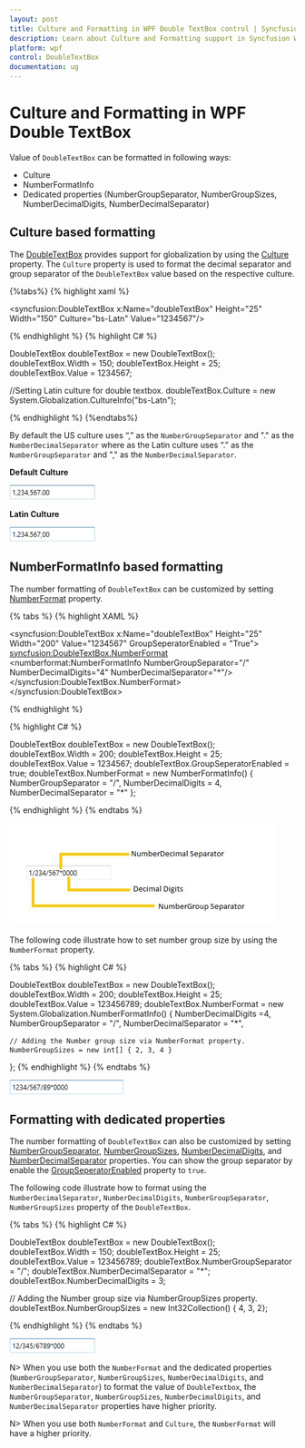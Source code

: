```yaml
---
layout: post
title: Culture and Formatting in WPF Double TextBox control | Syncfusion
description: Learn about Culture and Formatting support in Syncfusion WPF Double TextBox control, its elements and more.
platform: wpf
control: DoubleTextBox
documentation: ug
---
```


# Culture and Formatting in WPF Double TextBox

Value of `DoubleTextBox` can be formatted in following ways:

* Culture
* NumberFormatInfo
* Dedicated properties (NumberGroupSeparator, NumberGroupSizes, NumberDecimalDigits, NumberDecimalSeparator)

## Culture based formatting

The [DoubleTextBox](https://www.syncfusion.com/wpf-ui-controls/double-textbox) provides support for globalization by using the [Culture](https://help.syncfusion.com/cr/wpf/Syncfusion.Windows.Shared.EditorBase.html#Syncfusion_Windows_Shared_EditorBase_Culture) property. The `Culture` property is used to format the decimal separator and group separator of the `DoubleTextBox` value based on the respective culture.

{%tabs%}
{% highlight xaml %} 

<syncfusion:DoubleTextBox x:Name="doubleTextBox" Height="25" Width="150" Culture="bs-Latn" Value="1234567"/>

{% endhighlight %}
{% highlight C# %} 

DoubleTextBox doubleTextBox = new DoubleTextBox();
doubleTextBox.Width = 150;
doubleTextBox.Height = 25;
doubleTextBox.Value = 1234567;

//Setting Latin culture for double textbox.
doubleTextBox.Culture = new System.Globalization.CultureInfo("bs-Latn");

{% endhighlight %}
{%endtabs%}

By default the US culture uses “,” as the `NumberGroupSeparator` and "." as the `NumberDecimalSeparator` where as the Latin culture uses “.” as the `NumberGroupSeparator` and "," as the `NumberDecimalSeparator`. 

**Default Culture**

![WPF DoubleTextBox with Default Culture](Culture-and-Number-Formats-images/wpf-double-textbox-culture.jpeg)

**Latin Culture**

![WPF DoubleTextBox with Latin Culture](Culture-and-Number-Formats-images/wpf-double-textbox-latin-culture.png)

## NumberFormatInfo based formatting

The number formatting of `DoubleTextBox` can be customized by setting [NumberFormat](https://help.syncfusion.com/cr/wpf/Syncfusion.Windows.Shared.EditorBase.html#Syncfusion_Windows_Shared_EditorBase_NumberFormat) property.

{% tabs %}
{% highlight XAML %}

<syncfusion:DoubleTextBox x:Name="doubleTextBox" Height="25"
                          Width="200" Value="1234567"
                          GroupSeperatorEnabled = "True">
    <syncfusion:DoubleTextBox.NumberFormat>
        <numberformat:NumberFormatInfo NumberGroupSeparator="/"
                                    NumberDecimalDigits="4" 
                                    NumberDecimalSeparator="*"/>
</syncfusion:DoubleTextBox.NumberFormat>
</syncfusion:DoubleTextBox>

{% endhighlight %}

{% highlight C# %}

DoubleTextBox doubleTextBox = new DoubleTextBox();
doubleTextBox.Width = 200;
doubleTextBox.Height = 25;
doubleTextBox.Value = 1234567;
doubleTextBox.GroupSeperatorEnabled = true;
doubleTextBox.NumberFormat = new NumberFormatInfo()
{
    NumberGroupSeparator = "/",
    NumberDecimalDigits = 4,
    NumberDecimalSeparator = "*"
};

{% endhighlight %}
{% endtabs %}

![WPF DoubleTextBox with Formatting](Culture-and-Number-Formats-images/wpf-double-textbox-formatting.jpeg)

The following code illustrate how to set number group size by using the `NumberFormat` property.

{% tabs %}
{% highlight C# %}

DoubleTextBox doubleTextBox = new DoubleTextBox();
doubleTextBox.Width = 200;
doubleTextBox.Height = 25;
doubleTextBox.Value = 123456789;
doubleTextBox.NumberFormat = new System.Globalization.NumberFormatInfo()
{
    NumberDecimalDigits =4,
    NumberGroupSeparator = "/",
    NumberDecimalSeparator = "*",
    
    // Adding the Number group size via NumberFormat property.
    NumberGroupSizes = new int[] { 2, 3, 4 }
};
{% endhighlight %}
{% endtabs %}

![WPF DoubleTextBox displays Different Group Size between Numbers](Culture-and-Number-Formats-images/wpf-double-textbox-group-size.png)

## Formatting with dedicated properties

The number formatting of `DoubleTextBox` can also be customized by setting [NumberGroupSeparator](https://help.syncfusion.com/cr/wpf/Syncfusion.Windows.Shared.DoubleTextBox.html#Syncfusion_Windows_Shared_DoubleTextBox_NumberGroupSeparator), [NumberGroupSizes](https://help.syncfusion.com/cr/wpf/Syncfusion.Windows.Shared.DoubleTextBox.html#Syncfusion_Windows_Shared_DoubleTextBox_NumberGroupSizes), [NumberDecimalDigits](https://help.syncfusion.com/cr/wpf/Syncfusion.Windows.Shared.DoubleTextBox.html#Syncfusion_Windows_Shared_DoubleTextBox_NumberDecimalDigits), and [NumberDecimalSeparator](https://help.syncfusion.com/cr/wpf/Syncfusion.Windows.Shared.DoubleTextBox.html#Syncfusion_Windows_Shared_DoubleTextBox_NumberDecimalSeparator) properties. You can show the group separator by enable the [GroupSeperatorEnabled](https://help.syncfusion.com/cr/wpf/Syncfusion.Windows.Shared.DoubleTextBox.html#Syncfusion_Windows_Shared_DoubleTextBox_GroupSeperatorEnabled) property to `true`.

The following code illustrate how to format using the `NumberDecimalSeparator`, `NumberDecimalDigits`, `NumberGroupSeparator`, `NumberGroupSizes` property of the `DoubleTextBox`.

{% tabs %}
{% highlight C# %}

DoubleTextBox doubleTextBox = new DoubleTextBox();
doubleTextBox.Width = 150;
doubleTextBox.Height = 25;
doubleTextBox.Value = 123456789;
doubleTextBox.NumberGroupSeparator = "/";
doubleTextBox.NumberDecimalSeparator = "*";
doubleTextBox.NumberDecimalDigits = 3;

// Adding the Number group size via NumberGroupSizes property.
doubleTextBox.NumberGroupSizes = new Int32Collection() { 4, 3, 2};

{% endhighlight %}
{% endtabs %}

![WPF DoubleTextBox with Formatting](Culture-and-Number-Formats-images/wpf-double-textbox-number-format.png)

N> When you use both the `NumberFormat` and the dedicated properties (`NumberGroupSeparator`, `NumberGroupSizes`, `NumberDecimalDigits`, and `NumberDecimalSeparator`) to format the value of `DoubleTextbox`, the `NumberGroupSeparator`, `NumberGroupSizes`, `NumberDecimalDigits`, and `NumberDecimalSeparator` properties have higher priority.

N> When you use both `NumberFormat` and  `Culture`, the `NumberFormat` will have a higher priority.
